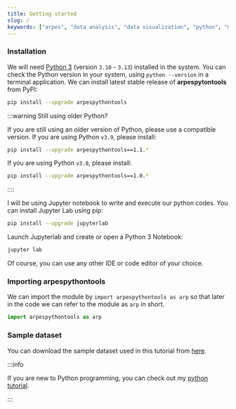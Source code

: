 ```yaml
---
title: Getting started
slug: /
keywords: ["arpes", "data analysis", "data visualization", "python", "matplotlib", "scienta-omicron", "scienta", "ses"]
---
```

### Installation

We will need [Python 3](https://www.python.org/) (version `3.10` - `3.13`)
installed in the system. You can check the Python version in your system, using
`python --version` in a terminal application. We can install latest stable
release of **arpespytontools** from PyPI:

```bash
pip install --upgrade arpespythontools
```

:::warning Still using older Python?

If you are still using an older version of Python, please use a compatible
version. If you are using Python `v3.9`, please install:

```bash
pip install --upgrade arpespythontools==1.1.*
```

If you are using Python `v3.8`, please install:

```bash
pip install --upgrade arpespythontools==1.0.*
```

::::

I will be using Jupyter notebook to write and execute our python codes. You can
install Jupyter Lab using pip:

```bash
pip install --upgrade jupyterlab
```

Launch Jupyterlab and create or open a Python 3 Notebook:
```bash
jupyter lab
```

Of course, you can use any other IDE or code editor of your choice.

### Importing arpespythontools

We can import the module by `import arpespythontools as arp` so that later in
the code we can refer to the module as `arp` in short.
```python
import arpespythontools as arp
```

### Sample dataset

You can download the sample dataset used in this tutorial from [here](
http://dx.doi.org/10.17632/rfhhh54g9m).

:::info

If you are new to Python programming, you can check out my [python tutorial](
https://pranabdas.github.io/python-tutorial/).

:::
